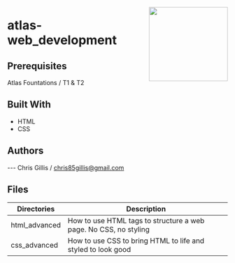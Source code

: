 <p>
<img width="180" height="170" src="https://intranet.atlasschool.com/assets/atlas-logo-full-2-d56b1431911b126479d2448a1cb813950fc86e4755058fc4a7bc1a902fd200e6.png" align="right" >
</p>

# atlas-web_development

## Prerequisites

Atlas Fountations / T1 & T2

## Built With

- HTML
- CSS

## Authors

--- Chris Gillis / chris85gillis@gmail.com

## Files

| Directories                              | Description                                                       |
| ---------------------------------------- | ----------------------------------------------------------------- |
| html_advanced                            | How to use HTML tags to structure a web page. No CSS, no styling  |
| css_advanced                             | How to use CSS to bring HTML to life and styled to look good      |
